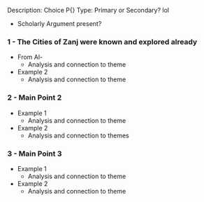 Description: Choice P{}
Type: Primary or Secondary? lol
- Scholarly Argument present?
### 1 - The Cities of Zanj were known and explored already
- From Al-
	- Analysis and connection to theme
- Example 2
	- Analysis and connection to theme
### 2 - Main Point 2
- Example 1
	- Analysis and connection to theme
- Example 2
	- Analysis and connection to themes

### 3 - Main Point 3
- Example 1
	- Analysis and connection to theme
- Example 2
	- Analysis and connection to theme